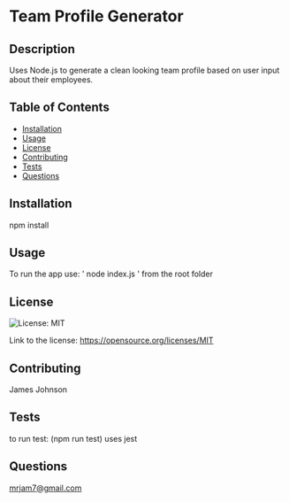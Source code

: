 
# Team Profile Generator

## Description
Uses Node.js to generate a clean looking team profile based on user input about their employees.

## Table of Contents
- [Installation](#installation)
- [Usage](#usage)
- [License](#license)
- [Contributing](#Contributing)
- [Tests](#tests)
- [Questions](#questions)

## Installation
npm install

## Usage
To run the app use: ' node index.js ' from the root folder


## License

![License: MIT](https://img.shields.io/badge/License-MIT-yellow.svg)

Link to the license: https://opensource.org/licenses/MIT


## Contributing
James Johnson

## Tests
to run test: (npm run test) uses jest

## Questions
mrjam7@gmail.com

